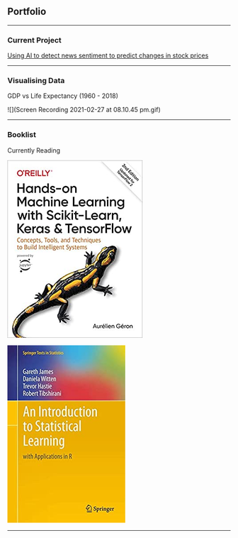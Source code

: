 ## Portfolio 

---

### Current Project

[Using AI to detect news sentiment to predict changes in stock prices](sample_page.md)





---

### Visualising Data

GDP vs Life Expectancy (1960 - 2018)

![](Screen Recording 2021-02-27 at 08.10.45 pm.gif)

---

### Booklist

Currently Reading 


![](51aqYc1QyrL._AC_SY400_.jpg)

![](41pP5+SAv-L._AC_SY400_.jpg)



---



